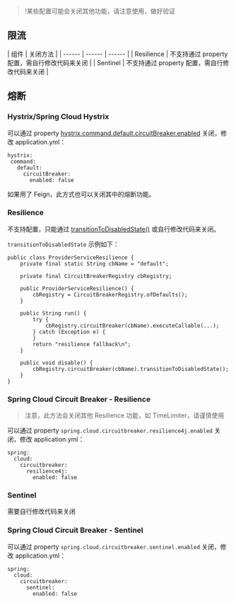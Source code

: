 >!某些配置可能会关闭其他功能，请注意使用，做好验证

## 限流

| 组件 | 关闭方法 |
| ------ | ------ | ------ |
| Resilience | 不支持通过 property 配置，需自行修改代码来关闭 |
| Sentinel | 不支持通过 property 配置，需自行修改代码来关闭 |

## 熔断

### Hystrix/Spring Cloud Hystrix

可以通过 property [hystrix.command.default.circuitBreaker.enabled](https://github.com/Netflix/Hystrix/wiki/Configuration#circuitBreaker.enabled) 关闭，修改 application.yml：
```
hystrix:
 command:
   default:
     circuitBreaker:
       enabled: false
```

如果用了 Feign，此方式也可以关闭其中的熔断功能。

### Resilience

不支持配置，只能通过 [transitionToDisabledState()](https://github.com/resilience4j/resilience4j/issues/828#issuecomment-580162591) 或自行修改代码来关闭。

`transitionToDisabledState` 示例如下：

```
public class ProviderServiceResilience {
    private final static String cbName = "default";

    private final CircuitBreakerRegistry cbRegistry;

    public ProviderServiceResilience() {
        cbRegistry = CircuitBreakerRegistry.ofDefaults();
    }

    public String run() {
        try {
            cbRegistry.circuitBreaker(cbName).executeCallable(...);
        } catch (Exception e) {
        }
        return "resilience fallback\n";
    }

    public void disable() {
        cbRegistry.circuitBreaker(cbName).transitionToDisabledState();
    }
}
```

### Spring Cloud Circuit Breaker - Resilience

> 注意，此方法会关闭其他 Resilience 功能，如 TimeLimiter，请谨慎使用

可以通过 property `spring.cloud.circuitbreaker.resilience4j.enabled` 关闭，修改 application.yml：
```
spring:
  cloud:
    circuitbreaker:
      resilience4j:
        enabled: false
```

### Sentinel

需要自行修改代码来关闭

### Spring Cloud Circuit Breaker - Sentinel

可以通过 property `spring.cloud.circuitbreaker.sentinel.enabled` 关闭，修改 application.yml：
```
spring:
  cloud:
    circuitbreaker:
      sentinel:
        enabled: false
```
